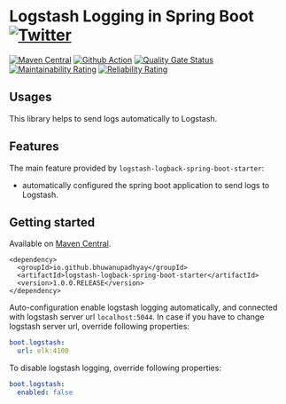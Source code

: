 # Logstash Logging in Spring Boot [![Twitter](https://img.shields.io/twitter/follow/IAmVuwan.svg?style=social&logo=twitter&label=Follow%20Me)](https://twitter.com/IAmVuwan)



[![Maven Central](https://maven-badges.herokuapp.com/maven-central/io.github.bhuwanupadhyay/logstash-logback-spring-boot-starter/badge.svg)](https://maven-badges.herokuapp.com/maven-central/io.github.bhuwanupadhyay/logstash-logback-spring-boot-starter)
[![Github Action]()]()
[![Quality Gate Status](https://sonarcloud.io/api/project_badges/measure?project=bhuwanupadhyay_logstash-logback-spring-boot-starter&metric=alert_status)](https://sonarcloud.io/dashboard?id=bhuwanupadhyay_logstash-logback-spring-boot-starter)
[![Maintainability Rating](https://sonarcloud.io/api/project_badges/measure?project=bhuwanupadhyay_logstash-logback-spring-boot-starter&metric=sqale_rating)](https://sonarcloud.io/dashboard?id=bhuwanupadhyay_logstash-logback-spring-boot-starter)
[![Reliability Rating](https://sonarcloud.io/api/project_badges/measure?project=bhuwanupadhyay_logstash-logback-spring-boot-starter&metric=reliability_rating)](https://sonarcloud.io/dashboard?id=bhuwanupadhyay_logstash-logback-spring-boot-starter)

## Usages

This library helps to send logs automatically to Logstash.

## Features
The main feature provided by `logstash-logback-spring-boot-starter`: 
- automatically configured the spring boot application to send logs to Logstash.

## Getting started          

Available on [Maven Central]().

```
<dependency>
  <groupId>io.github.bhuwanupadhyay</groupId>
  <artifactId>logstash-logback-spring-boot-starter</artifactId>
  <version>1.0.0.RELEASE</version>
</dependency>
```

Auto-configuration enable logstash logging automatically, and connected with logstash server url `localhost:5044`.
In case if you have to change logstash server url, override following properties:

```yaml
boot.logstash:
  url: elk:4100
```

To disable logstash logging, override following properties:

```yaml
boot.logstash:
  enabled: false
```